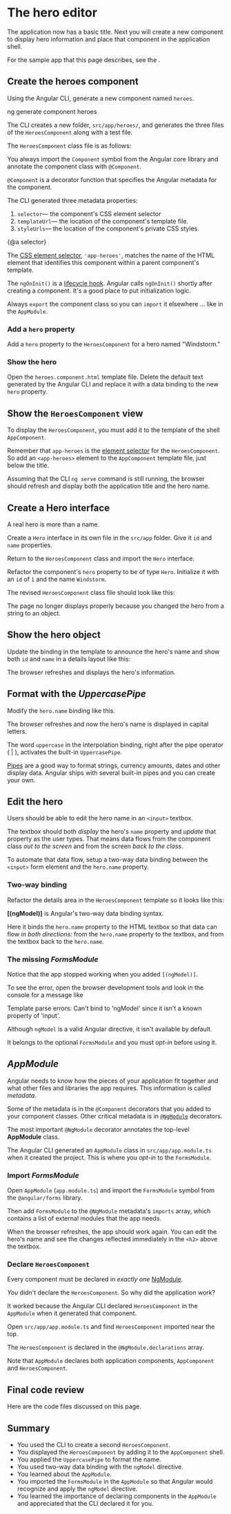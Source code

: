 # The hero editor

The application now has a basic title.
Next you will create a new component to display hero information
and place that component in the application shell.

<div class="alert is-helpful">

  For the sample app that this page describes, see the <live-example></live-example>.

</div>

## Create the heroes component

Using the Angular CLI, generate a new component named `heroes`.

<code-example language="sh" class="code-shell">
  ng generate component heroes
</code-example>

The CLI creates a new folder, `src/app/heroes/`, and generates
the three files of the  `HeroesComponent` along with a test file.

The `HeroesComponent` class file is as follows:

<code-example path="toh-pt1/src/app/heroes/heroes.component.ts" region="v1" header="app/heroes/heroes.component.ts (initial version)"></code-example>

You always import the `Component` symbol from the Angular core library
and annotate the component class with `@Component`.

`@Component` is a decorator function that specifies the Angular metadata for the component.

The CLI generated three metadata properties:

1. `selector`&mdash; the component's CSS element selector
1. `templateUrl`&mdash; the location of the component's template file.
1. `styleUrls`&mdash; the location of the component's private CSS styles.

{@a selector}

The [CSS element selector](https://developer.mozilla.org/en-US/docs/Web/CSS/Type_selectors),
`'app-heroes'`, matches the name of the HTML element that identifies this component within a parent component's template.

The `ngOnInit()` is a [lifecycle hook](guide/lifecycle-hooks#oninit).
Angular calls `ngOnInit()` shortly after creating a component.
It's a good place to put initialization logic.

Always `export` the component class so you can `import` it elsewhere ... like in the `AppModule`.

### Add a `hero` property

Add a `hero` property to the `HeroesComponent` for a hero named "Windstorm."

<code-example path="toh-pt1/src/app/heroes/heroes.component.ts" region="add-hero" header="heroes.component.ts (hero property)"></code-example>

### Show the hero

Open the `heroes.component.html` template file.
Delete the default text generated by the Angular CLI and
replace it with a data binding to the new `hero` property.

<code-example path="toh-pt1/src/app/heroes/heroes.component.1.html" header="heroes.component.html" region="show-hero-1"></code-example>

## Show the `HeroesComponent` view

To display the `HeroesComponent`, you must add it to the template of the shell `AppComponent`.

Remember that `app-heroes` is the [element selector](#selector) for the `HeroesComponent`.
So add an `<app-heroes>` element to the `AppComponent` template file, just below the title.

<code-example path="toh-pt1/src/app/app.component.html" header="src/app/app.component.html"></code-example>

Assuming that the CLI `ng serve` command is still running,
the browser should refresh and display both the application title and the hero name.

## Create a Hero interface

A real hero is more than a name.

Create a `Hero` interface in its own file in the `src/app` folder.
Give it `id` and `name` properties.

<code-example path="toh-pt1/src/app/hero.ts"  header="src/app/hero.ts"></code-example>


Return to the `HeroesComponent` class and import the `Hero` interface.

Refactor the component's `hero` property to be of type `Hero`.
Initialize it with an `id` of `1` and the name `Windstorm`.

The revised `HeroesComponent` class file should look like this:

<code-example path="toh-pt1/src/app/heroes/heroes.component.ts" header="src/app/heroes/heroes.component.ts"></code-example>

The page no longer displays properly because you changed the hero from a string to an object.

## Show the hero object

Update the binding in the template to announce the hero's name
and show both `id` and `name` in a details layout like this:

<code-example path="toh-pt1/src/app/heroes/heroes.component.1.html" region="show-hero-2" header="heroes.component.html (HeroesComponent's template)"></code-example>

The browser refreshes and displays the hero's information.

## Format with the _UppercasePipe_

Modify the `hero.name` binding like this.
<code-example path="toh-pt1/src/app/heroes/heroes.component.html" header="src/app/heroes/heroes.component.html" region="pipe">
</code-example>

The browser refreshes and now the hero's name is displayed in capital letters.

The word `uppercase` in the interpolation binding,
right after the pipe operator ( | ),
activates the built-in `UppercasePipe`.

[Pipes](guide/pipes) are a good way to format strings, currency amounts, dates and other display data.
Angular ships with several built-in pipes and you can create your own.

## Edit the hero

Users should be able to edit the hero name in an `<input>` textbox.

The textbox should both _display_ the hero's `name` property
and _update_ that property as the user types.
That means data flows from the component class _out to the screen_ and
from the screen _back to the class_.

To automate that data flow, setup a two-way data binding between the `<input>` form element and the `hero.name` property.

### Two-way binding

Refactor the details area in the `HeroesComponent` template so it looks like this:

<code-example path="toh-pt1/src/app/heroes/heroes.component.1.html" region="name-input" header="src/app/heroes/heroes.component.html (HeroesComponent's template)"></code-example>

**[(ngModel)]** is Angular's two-way data binding syntax.

Here it binds the `hero.name` property to the HTML textbox so that data can flow _in both directions:_ from the `hero.name` property to the textbox, and from the textbox back to the `hero.name`.

### The missing _FormsModule_

Notice that the app stopped working when you added `[(ngModel)]`.

To see the error, open the browser development tools and look in the console
for a message like

<code-example language="sh" class="code-shell">
Template parse errors:
Can't bind to 'ngModel' since it isn't a known property of 'input'.
</code-example>

Although `ngModel` is a valid Angular directive, it isn't available by default.

It belongs to the optional `FormsModule` and you must _opt-in_ before using it.

## _AppModule_

Angular needs to know how the pieces of your application fit together
and what other files and libraries the app requires.
This information is called _metadata_.

Some of the metadata is in the `@Component` decorators that you added to your component classes.
Other critical metadata is in [`@NgModule`](guide/ngmodules) decorators.

The most important `@NgModule` decorator annotates the top-level **AppModule** class.

The Angular CLI generated an `AppModule` class in `src/app/app.module.ts` when it created the project.
This is where you _opt-in_ to the `FormsModule`.

### Import _FormsModule_

Open `AppModule` (`app.module.ts`) and import the `FormsModule` symbol from the `@angular/forms` library.

<code-example path="toh-pt1/src/app/app.module.ts" header="app.module.ts (FormsModule symbol import)"
 region="formsmodule-js-import">
</code-example>

Then add `FormsModule` to the `@NgModule` metadata's `imports` array, which contains a list of external modules that the app needs.

<code-example path="toh-pt1/src/app/app.module.ts" header="app.module.ts (@NgModule imports)"
region="ng-imports">
</code-example>

When the browser refreshes, the app should work again. You can edit the hero's name and see the changes reflected immediately in the `<h2>` above the textbox.

### Declare `HeroesComponent`

Every component must be declared in _exactly one_ [NgModule](guide/ngmodules).

_You_ didn't declare the `HeroesComponent`.
So why did the application work?

It worked because the Angular CLI declared `HeroesComponent` in the `AppModule` when it generated that component.

Open `src/app/app.module.ts` and find `HeroesComponent` imported near the top.
<code-example path="toh-pt1/src/app/app.module.ts" header="src/app/app.module.ts" region="heroes-import" >
</code-example>

The `HeroesComponent` is declared in the `@NgModule.declarations` array.
<code-example path="toh-pt1/src/app/app.module.ts" header="src/app/app.module.ts" region="declarations">
</code-example>

Note that `AppModule`  declares both application components, `AppComponent` and `HeroesComponent`.


## Final code review

Here are the code files discussed on this page.

<code-tabs>

  <code-pane header="src/app/heroes/heroes.component.ts" path="toh-pt1/src/app/heroes/heroes.component.ts">
  </code-pane>

  <code-pane header="src/app/heroes/heroes.component.html" path="toh-pt1/src/app/heroes/heroes.component.html">
  </code-pane>

  <code-pane header="src/app/app.module.ts"
  path="toh-pt1/src/app/app.module.ts">
  </code-pane>

  <code-pane header="src/app/app.component.ts" path="toh-pt1/src/app/app.component.ts">
  </code-pane>

  <code-pane header="src/app/app.component.html" path="toh-pt1/src/app/app.component.html">
  </code-pane>

  <code-pane header="src/app/hero.ts"
  path="toh-pt1/src/app/hero.ts">
  </code-pane>

</code-tabs>

## Summary

* You used the CLI to create a second `HeroesComponent`.
* You displayed the `HeroesComponent` by adding it to the `AppComponent` shell.
* You applied the `UppercasePipe` to format the name.
* You used two-way data binding with the `ngModel` directive.
* You learned about the `AppModule`.
* You imported the `FormsModule` in the `AppModule` so that Angular would recognize and apply the `ngModel` directive.
* You learned the importance of declaring components in the `AppModule`
and appreciated that the CLI declared it for you.
